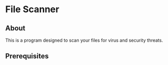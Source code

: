 # File Scanner

## About

This is a program designed to scan your files for virus and security threats.

## Prerequisites
